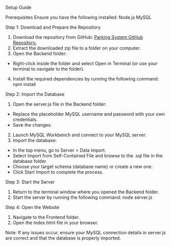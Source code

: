 Setup Guide

Prerequisites
Ensure you have the following installed:
Node.js
MySQL

Step 1: Download and Prepare the Repository
1. Download the repository from GitHub:
    [Parking System GitHub Repository.](https://github.com/MichaelMermon/parking_system.git?authuser=0)
2. Extract the downloaded zip file to a folder on your computer.
3. Open the Backend folder:
  - Right-click inside the folder and select Open in Terminal (or use your terminal to navigate to the folder).
4. Install the required dependencies by running the following command:
        npm install

Step 2: Import the Database
1. Open the server.js file in the Backend folder:
  - Replace the placeholder MySQL username and password with your own credentials.
  - Save the changes.
2. Launch MySQL Workbench and connect to your MySQL server.
3. Import the database:
  - In the top menu, go to Server > Data Import.
  - Select Import from Self-Contained File and browse to the .sql file in the database folder.
  - Choose your target schema (database name) or create a new one.
  - Click Start Import to complete the process.

Step 3: Start the Server
1. Return to the terminal window where you opened the Backend folder.
2. Start the server by running the following command:
        node server.js

Step 4: Open the Website
1. Navigate to the Frontend folder.
2. Open the index.html file in your browser.

Note: If any issues occur, ensure your MySQL connection details in server.js are correct and that the database is properly imported.
